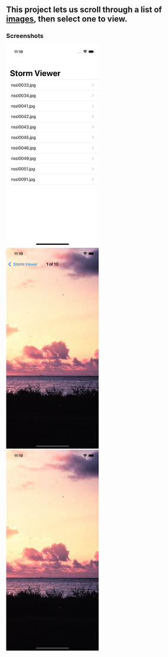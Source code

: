 ## This project lets us scroll through a list of [images](https://github.com/deathlezz/100-Days-of-Swift/tree/main/Project_1/Project1-Storm-Viewer/Content), then select one to view.

### Screenshots

<img src="https://github.com/deathlezz/100-Days-of-Swift/blob/main/Project_1/Screenshot1.png" width=250> ‎ <img src="https://github.com/deathlezz/100-Days-of-Swift/blob/main/Project_1/Screenshot2.png" width=250> ‎ <img src="https://github.com/deathlezz/100-Days-of-Swift/blob/main/Project_1/Screenshot3.png" width=250>
